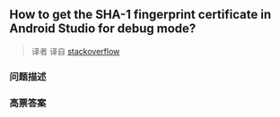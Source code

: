 ## How to get the SHA-1 fingerprint certificate in Android Studio for debug mode?

> 译者 译自 [stackoverflow](http://stackoverflow.com/questions/27609442/how-to-get-the-sha-1-fingerprint-certificate-in-android-studio-for-debug-mode) 

### 问题描述 

### 高票答案 

